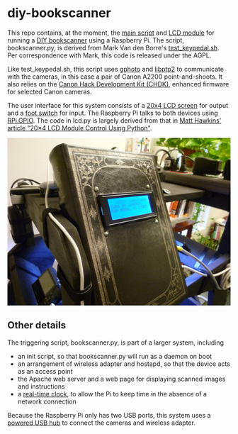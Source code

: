 diy-bookscanner
===============
This repo contains, at the moment, the [main script](bookscanner.py) and [LCD module](lcd.py) for running a [DIY bookscanner](http://www.diybookscanner.org/) using a Raspberry Pi.  The script, bookscanner.py, is derived from Mark Van den Borre's [test_keypedal.sh](https://github.com/markvdb/diybookscanner/blob/master/misc/test_keypedal.sh).  Per correspondence with Mark, this code is released under the AGPL.  

Like test_keypedal.sh, this script uses [gphoto](http://www.gphoto.org/) and [libptp2](http://libptp.sourceforge.net/) to communicate with the cameras, in this case a pair of Canon A2200 point-and-shoots.  It also relies on the [Canon Hack Development Kit (CHDK)](http://chdk.wikia.com/), enhanced firmware for selected Canon cameras.

The user interface for this system consists of a [20x4 LCD screen](http://www.adafruit.com/products/198) for output and a [foot switch](http://www.adafruit.com/products/423) for input.  The Raspberry Pi talks to both devices using [RPi.GPIO](https://pypi.python.org/pypi/RPi.GPIO).  The code in lcd.py is largely derived from that in [Matt Hawkins' article "20×4 LCD Module Control Using Python"](http://www.raspberrypi-spy.co.uk/2012/08/20x4-lcd-module-control-using-python/).

![Raspberry Pi enclosure with LCD](images/rpi-enclosure.jpg)

Other details
-------------
The triggering script, bookscanner.py, is part of a larger system, including

* an init script, so that bookscanner.py will run as a daemon on boot
* an arrangement of wireless adapter and hostapd, so that the device acts as an access point
* the Apache web server and a web page for displaying scanned images and instructions
* a [real-time clock](https://www.adafruit.com/products/264), to allow the Pi to keep time in the absence of a network connection

Because the Raspberry Pi only has two USB ports, this system uses a [powered USB hub](http://www.adafruit.com/products/961) to connect the cameras and wireless adapter.